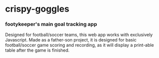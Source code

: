 # crispy-goggles
### footykeeper's main goal tracking app

Designed for football/soccer teams, this web app works with exclusively Javascript. Made as a father-son project, it is designed for basic football/soccer game scoring and recording, as it will display a print-able table after the game is finished.
